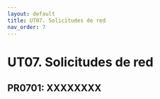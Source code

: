 ```yaml
---
layout: default
title: UT07. Solicitudes de red
nav_order: 7
---
```


# UT07. Solicitudes de red


## PR0701: XXXXXXXX
